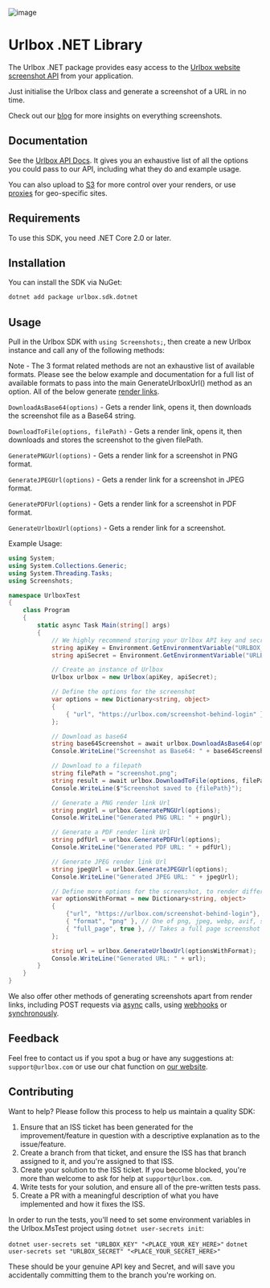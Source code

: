 ![image](https://user-images.githubusercontent.com/1453680/143582241-f44bd8c6-c242-48f4-8f9a-ed5507948588.png)
# Urlbox .NET Library

The Urlbox .NET package provides easy access to the [Urlbox website screenshot API]("https://urlbox.com/") from your application.

Just initialise the Urlbox class and generate a screenshot of a URL in no time.

Check out our [blog](https://urlbox.com/blog) for more insights on everything screenshots.

## Documentation

See the [Urlbox API Docs](https://urlbox.com/docs/overview). It gives you an exhaustive list of all the options you could pass to our API, including what they do and example usage.

You can also upload to [S3](https://urlbox.com/docs/guides/s3) for more control over your renders, or use [proxies](https://urlbox.com/docs/guides/proxies) for geo-specific sites.

## Requirements

To use this SDK, you need .NET Core 2.0 or later.
 
## Installation

You can install the SDK via NuGet:

```bash
dotnet add package urlbox.sdk.dotnet
```

## Usage

Pull in the Urlbox SDK with `using Screenshots;`, then create a new Urlbox instance and call any of the following methods:

Note - The 3 format related methods are not an exhaustive list of available formats. Please see the below example and documentation for a full list of available formats to pass into the main GenerateUrlboxUrl() method as an option. All of the below generate [render links](https://urlbox.com/docs/render-links).

`DownloadAsBase64(options)` - Gets a render link, opens it, then downloads the screenshot file as a Base64 string.

`DownloadToFile(options, filePath)` - Gets a render link, opens it, then downloads and stores the screenshot to the given filePath.

`GeneratePNGUrl(options)` - Gets a render link for a screenshot in PNG format.

`GenerateJPEGUrl(options)` - Gets a render link for a screenshot in JPEG format.

`GeneratePDFUrl(options)` - Gets a render link for a screenshot in PDF format.

`GenerateUrlboxUrl(options)` - Gets a render link for a screenshot.

Example Usage:

```CS
using System;
using System.Collections.Generic;
using System.Threading.Tasks;
using Screenshots;

namespace UrlboxTest
{
    class Program
    {
        static async Task Main(string[] args)
        {
            // We highly recommend storing your Urlbox API key and secret somewhere secure.
            string apiKey = Environment.GetEnvironmentVariable("URLBOX_API_KEY");
            string apiSecret = Environment.GetEnvironmentVariable("URLBOX_API_SECRET");

            // Create an instance of Urlbox
            Urlbox urlbox = new Urlbox(apiKey, apiSecret);

            // Define the options for the screenshot
            var options = new Dictionary<string, object>
            {
                { "url", "https://urlbox.com/screenshot-behind-login" },
            };

            // Download as base64
            string base64Screenshot = await urlbox.DownloadAsBase64(options);
            Console.WriteLine("Screenshot as Base64: " + base64Screenshot);

            // Download to a filepath
            string filePath = "screenshot.png";
            string result = await urlbox.DownloadToFile(options, filePath);
            Console.WriteLine($"Screenshot saved to {filePath}");

            // Generate a PNG render link Url
            string pngUrl = urlbox.GeneratePNGUrl(options);
            Console.WriteLine("Generated PNG URL: " + pngUrl);

            // Generate a PDF render link Url
            string pdfUrl = urlbox.GeneratePDFUrl(options);
            Console.WriteLine("Generated PDF URL: " + pdfUrl);

            // Generate JPEG render link Url
            string jpegUrl = urlbox.GenerateJPEGUrl(options);
            Console.WriteLine("Generated JPEG URL: " + jpegUrl);

            // Define more options for the screenshot, to render different formats
            var optionsWithFormat = new Dictionary<string, object>
            {
                {"url", "https://urlbox.com/screenshot-behind-login"},
                { "format", "png" }, // One of png, jpeg, webp, avif, svg, pdf, html, mp4, webm or md
                { "full_page", true }, // Takes a full page screenshot
            };

            string url = urlbox.GenerateUrlboxUrl(optionsWithFormat);
            Console.WriteLine("Generated URL: " + url);
        }
    }
}
```

We also offer other methods of generating screenshots apart from render links, including POST requests via [async](https://urlbox.com/docs/api#create-a-render-asynchronously) calls, using [webhooks](https://urlbox.com/docs/webhooks#using-webhooks) or [synchronously](https://urlbox.com/docs/api#create-a-render-synchronously).

## Feedback

Feel free to contact us if you spot a bug or have any suggestions at: `support@urlbox.com` or use our chat function on [our website](https://urlbox.com/).

## Contributing

Want to help? Please follow this process to help us maintain a quality SDK:

1. Ensure that an ISS ticket has been generated for the improvement/feature in question with a descriptive explanation as to the issue/feature.
2. Create a branch from that ticket, and ensure the ISS has that branch assigned to it, and you're assigned to that ISS.
3. Create your solution to the ISS ticket. If you become blocked, you're more than welcome to ask for help at `support@urlbox.com`.
4. Write tests for your solution, and ensure all of the pre-written tests pass.
5. Create a PR with a meaningful description of what you have implemented and how it fixes the ISS.

In order to run the tests, you'll need to set some environment variables in the Urlbox.MsTest project using `dotnet user-secrets init`:

`dotnet user-secrets set "URLBOX_KEY" "<PLACE_YOUR_KEY_HERE>"`
`dotnet user-secrets set "URLBOX_SECRET" "<PLACE_YOUR_SECRET_HERE>"`

These should be your genuine API key and Secret, and will save you accidentally committing them to the branch you're working on.